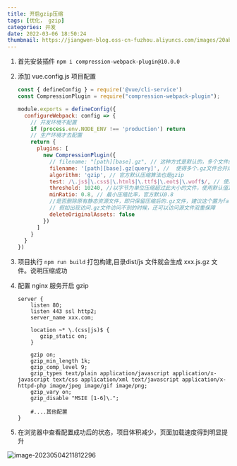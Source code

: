 ```yaml
---
title: 开启gzip压缩
tags: [优化， gzip]
categories: 开发
date: 2022-03-06 18:50:24
thumbnail: https://jiangwen-blog.oss-cn-fuzhou.aliyuncs.com/images/20ab6cb5cef84475ad912705b3d5da51.webp
---
```


1. 首先安装插件 `npm i compression-webpack-plugin@10.0.0 `

2. 添加 vue.config.js 项目配置

   ```js
   const { defineConfig } = require('@vue/cli-service')
   const CompressionPlugin = require("compression-webpack-plugin");
   
   module.exports = defineConfig({
     configureWebpack: config => {
       // 开发环境不配置
       if (process.env.NODE_ENV !== 'production') return
       // 生产环境才去配置
       return {
         plugins: [
           new CompressionPlugin({
             // filename: "[path][base].gz", // 这种方式是默认的，多个文件压缩就有多个.gz文件，建议使用下方的写法
             filename: '[path][base].gz[query]', //  使得多个.gz文件合并成一个文件，这种方式压缩后的文件少，建议使用
             algorithm: 'gzip', // 官方默认压缩算法也是gzip
             test: /\.js$|\.css$|\.html$|\.ttf$|\.eot$|\.woff$/, // 使用正则给匹配到的文件做压缩
             threshold: 10240, //以字节为单位压缩超过此大小的文件，使用默认值10240吧
             minRatio: 0.8, // 最小压缩比率，官方默认0.8
             //是否删除原有静态资源文件，即只保留压缩后的.gz文件，建议这个置为false，还保留源文件。以防：
             // 假如出现访问.gz文件访问不到的时候，还可以访问源文件双重保障
             deleteOriginalAssets: false
           })
         ]
       }
     }
   })
   ```

3. 项目执行 `npm run build` 打包构建,目录dist/js 文件就会生成 xxx.js.gz 文件。说明压缩成功

4. 配置 nginx 服务开启 gzip

   ```
   server {
       listen 80;
       listen 443 ssl http2;
       server_name xxx.com;
       
       location ~* \.(css|js)$ {
          gzip_static on;
       }
       
       gzip on;
       gzip_min_length 1k;
       gzip_comp_level 9;
       gzip_types text/plain application/javascript application/x-javascript text/css application/xml text/javascript application/x-httpd-php image/jpeg image/gif image/png;
       gzip_vary on;
       gzip_disable "MSIE [1-6]\.";
    
       #....其他配置
   }
   ```
   
5. 在浏览器中查看配置成功后的状态，项目体积减少，页面加载速度得到明显提升

![image-20230504211812296](/Users/jiangwen/Library/Application%20Support/typora-user-images/image-20230504211812296.png)

